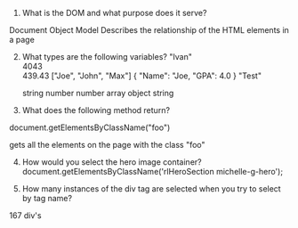

1) What is the DOM and what purpose does it serve?

Document Object Model
Describes the relationship of the HTML elements in a page 

2) What types are the following variables?
    "Ivan"  
    4043   
    439.43
    ["Joe", "John", "Max"]
    { "Name": "Joe, "GPA": 4.0 }
    "Test"

    string
    number 
    number 
    array
    object
    string

3)  What does the following method return?

document.getElementsByClassName("foo")

gets all the elements on the page with the class "foo"


4. How would you select the hero image container?
document.getElementsByClassName('rlHeroSection michelle-g-hero');

5. How many instances of the div tag are selected when you try to select by tag name?

167 div's

